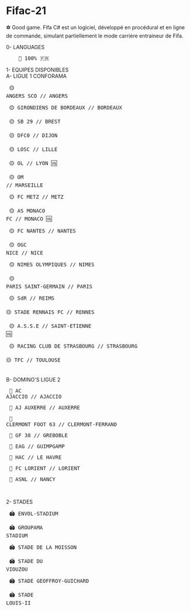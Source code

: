 # Fifac-21
⚽ Good game. Fifa C# est un logiciel, développé en procédural et en ligne de commande, simulant partiellement le mode carrière entraineur de Fifa. </br>

0- LANGUAGES </br>
<pre>    💬 100% 🇫🇷 </br></pre>


1- EQUIPES DISPONIBLES </br>
     A- LIGUE 1 CONFORAMA </br>
       <pre> 🟡 ANGERS SCO                          // ANGERS  </pre>
       <pre> 🟡 GIRONDIENS DE BORDEAUX              // BORDEAUX </pre>
       <pre> 🟡 SB 29                               // BREST </pre>
       <pre> 🟡 DFC0                                // DIJON </pre>
       <pre> 🟡 LOSC                                // LILLE </pre>
       <pre> 🟡 OL                                  // LYON 🆚 </pre>
       <pre> 🟡 OM                                  // MARSEILLE </pre>
       <pre> 🟡 FC METZ                             // METZ </pre>
       <pre> 🟡 AS MONACO FC                        // MONACO 🆚 </pre>
       <pre> 🟡 FC NANTES                           // NANTES </pre>
       <pre> 🟡 OGC NICE                            // NICE </pre>
       <pre> 🟡 NIMES OLYMPIQUES                    // NIMES </pre>
       <pre> 🟡 PARIS SAINT-GERMAIN                 // PARIS </pre>
       <pre> 🟡 SdR                                 // REIMS </pre>
       <pre> 🟡 STADE RENNAIS FC                    // RENNES </pre>
       <pre> 🟡 A.S.S.E                             // SAINT-ETIENNE 🆚 </pre>
       <pre> 🟡 RACING CLUB DE STRASBOURG           // STRASBOURG </pre>
       <pre> 🟡 TFC                                 // TOULOUSE </pre>
        </br>
    B- DOMINO'S LIGUE 2 </br>
       <pre> 🔵 AC AJACCIO                          // AJACCIO </pre>
       <pre> 🔵 AJ AUXERRE                          // AUXERRE </pre>
       <pre> 🔵 CLERMONT FOOT 63                    // CLERMONT-FERRAND </pre>
       <pre> 🔵 GF 38                               // GREBOBLE </pre>
       <pre> 🔵 EAG                                 // GUIMPGAMP </pre>
       <pre> 🔵 HAC                                 // LE HAVRE </pre>
       <pre> 🔵 FC LORIENT                          // LORIENT </pre>
       <pre> 🔵 ASNL                                // NANCY </pre>
</br>

2- STADES </br>
    <pre> 🏟️ ENVOL-STADIUM </pre>
    <pre> 🏟️ GROUPAMA STADIUM </pre>
    <pre> 🏟️ STADE DE LA MOISSON </pre>
    <pre> 🏟️ STADE DU VIOUZOU </pre>
    <pre> 🏟️ STADE GEOFFROY-GUICHARD </pre>
    <pre> 🏟️ STADE LOUIS-II </pre>
